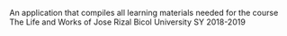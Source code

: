 An application that compiles all learning materials needed for the course The Life and Works of Jose Rizal
Bicol University SY 2018-2019
